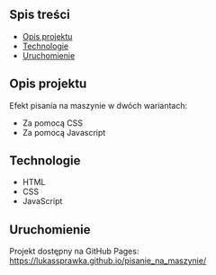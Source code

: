 ## Spis treści
* [Opis projektu](#opis-projektu)
* [Technologie](#technologie)
* [Uruchomienie](#uruchomienie)

## Opis projektu
Efekt pisania na maszynie w dwóch wariantach:
* Za pomocą CSS
* Za pomocą Javascript

## Technologie
* HTML
* CSS
* JavaScript

## Uruchomienie
Projekt dostępny na GitHub Pages: https://lukassprawka.github.io/pisanie_na_maszynie/